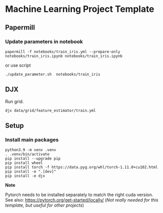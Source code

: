 # Machine Learning Project Template

## Papermill

### Update parameters in notebook

```
papermill -f notebooks/train_iris.yml --prepare-only notebooks/train_iris.ipynb notebooks/train_iris.ipynb
```

or use script

```
./update_parameter.sh  notebooks/train_iris
```

## DJX

Run grid.

```
djx data/grid/feature_estimator/train.yml
```

## Setup

### Install main packages

```
python3.9 -m venv .venv
. .venv/bin/activate
pip install --upgrade pip
pip install wheel
pip install torch -f https://data.pyg.org/whl/torch-1.11.0+cu102.html
pip install -e ".[dev]"
pip install -e djx
```

**Note**

Pytorch needs to be installed separately to match the right cuda version.
See also: https://pytorch.org/get-started/locally/ (_Not really needed for this
template, but useful for other projects_)
